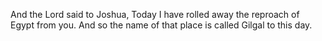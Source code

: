 And the Lord said to Joshua, Today I have rolled away the reproach of Egypt from you. And so the name of that place is called Gilgal to this day.

